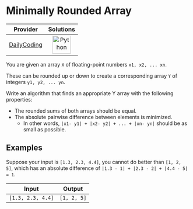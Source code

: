 # Minimally Rounded Array

<!-- INFO TABLE BEGIN -->

| Provider                                              | Solutions                                                                                                                                        |
| :---------------------------------------------------: | :----------------------------------------------------------------------------------------------------------------------------------------------: |
| [DailyCoding](../../../docs/providers/DailyCoding.md) | [<img src="https://res.cloudinary.com/rascaltwo/image/upload/v1631924087/python_xzdlti.svg" alt="Python" title="Python" width="50" />](solve.py) |

<!-- INFO TABLE END -->

You are given an array `X` of floating-point numbers `x1, x2, ... xn`.

These can be rounded up or down to create a corresponding array `Y` of integers `y1, y2, ... yn`.

Write an algorithm that finds an appropriate Y array with the following properties:

- The rounded sums of both arrays should be equal.
- The absolute pairwise difference between elements is minimized.
  - In other words, `|x1- y1| + |x2- y2| + ... + |xn- yn|` should be as small as possible.

## Examples

Suppose your input is `[1.3, 2.3, 4.4]`, you cannot do better than `[1, 2, 5]`, which has an absolute difference of `|1.3 - 1| + |2.3 - 2| + |4.4 - 5| = 1`.

| Input             | Output      |
| ----------------- | ----------- |
| `[1.3, 2.3, 4.4]` | `[1, 2, 5]` |
